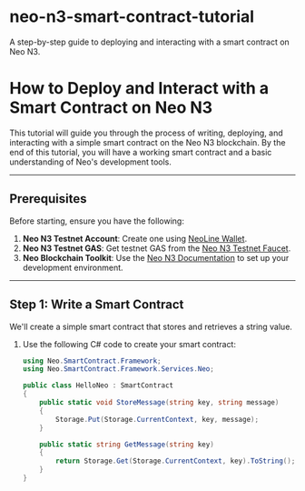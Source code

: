 # neo-n3-smart-contract-tutorial
A step-by-step guide to deploying and interacting with a smart contract on Neo N3.
# How to Deploy and Interact with a Smart Contract on Neo N3

This tutorial will guide you through the process of writing, deploying, and interacting with a simple smart contract on the Neo N3 blockchain. By the end of this tutorial, you will have a working smart contract and a basic understanding of Neo's development  tools.

---

## Prerequisites 

Before starting, ensure you have the following:
1. **Neo N3 Testnet Account**: Create one using [NeoLine Wallet](https://neoline.io/).
2. **Neo N3 Testnet GAS**: Get testnet GAS from the [Neo N3 Testnet Faucet](https://neowish.ngd.network/).
3. **Neo Blockchain Toolkit**: Use the [Neo N3 Documentation](https://docs.neo.org/docs/en-us/index.html) to set up your development environment.

---

## Step 1: Write a Smart Contract

We'll create a simple smart contract that stores and retrieves a string value.

1. Use the following C# code to create your smart contract:
   ```csharp
   using Neo.SmartContract.Framework;
   using Neo.SmartContract.Framework.Services.Neo;

   public class HelloNeo : SmartContract
   {
       public static void StoreMessage(string key, string message)
       {
           Storage.Put(Storage.CurrentContext, key, message);
       }

       public static string GetMessage(string key)
       {
           return Storage.Get(Storage.CurrentContext, key).ToString();
       }
   }
